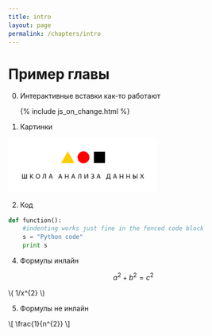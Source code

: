 ```yaml
---
title: intro
layout: page
permalink: /chapters/intro
---
```


# Пример главы
0. Интерактивные вставки как-то работают

    {% include js_on_change.html %}

1. Картинки

  <img src="../imgs/shad.png"  width="300">

2. Код

  ```python
  def function():
      #indenting works just fine in the fenced code block
      s = "Python code"
      print s
  ```

4. Формулы инлайн

  $$a^2+b^2=c^2$$
  
  \\( 1/x^{2} \\)
  

5. Формулы не инлайн
  
  \\[ \frac{1}{n^{2}} \\]
